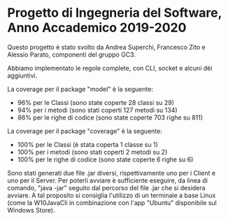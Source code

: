 # Progetto di Ingegneria del Software, Anno Accademico 2019-2020

Questo progetto è stato svolto da Andrea Superchi, Francesco Zito e Alessio Parato, componenti del gruppo GC3.

Abbiamo implementato le regole complete, con CLI, socket e alcuni dèi aggiuntivi.

La coverage per il package "model" è la seguente:
- 96% per le Classi (sono state coperte 28 classi su 29)
- 94% per i metodi (sono stati coperti 127 metodi su 134)
- 86% per le righe di codice (sono state coperte 703 righe su 811)

La coverage per il package "coverage" è la seguente:
- 100% per le Classi (è stata coperta 1 classe su 1)
- 100% per i metodi (sono stati coperti 2 metodi su 2)
- 100% per le righe di codice (sono state coperte 6 righe su 6)

Sono stati generati due file .jar diversi, rispettivamente uno per i Client e uno per il Server. 
Per poterli avviare è sufficiente eseguire, da linea di comando, "java -jar" seguito dal percorso del file .jar che si desidera avviare. A tal proposito si consiglia l'utilizzo di un terminale a base Linux (come la W10JavaCli in combinazione con l'app "Ubuntu" disponibile sul Windows Store).
